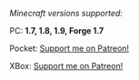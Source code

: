 _Minecraft versions supported:_
 
PC:  **1.7, 1.8, 1.9, Forge 1.7**

Pocket:  [Support me on Patreon!](http://www.patreon.com/mcedit2)

XBox:  [Support me on Patreon!](http://www.patreon.com/mcedit2)
